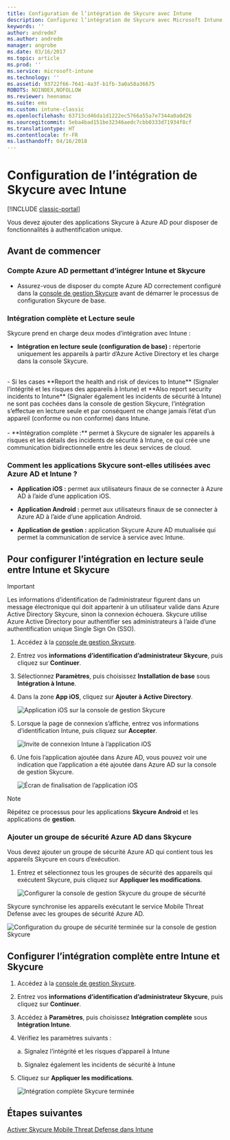 ```yaml
---
title: Configuration de l’intégration de Skycure avec Intune
description: Configurez l’intégration de Skycure avec Microsoft Intune.
keywords: ''
author: andredm7
ms.author: andredm
manager: angrobe
ms.date: 03/16/2017
ms.topic: article
ms.prod: ''
ms.service: microsoft-intune
ms.technology: ''
ms.assetid: 93722f66-7641-4a3f-b1fb-3a0a58a36675
ROBOTS: NOINDEX,NOFOLLOW
ms.reviewer: heenamac
ms.suite: ems
ms.custom: intune-classic
ms.openlocfilehash: 63713cd46da1d1222ec5766a55a7e7344a0a0d26
ms.sourcegitcommit: 5eba4bad151be32346aedc7cbb0333d71934f8cf
ms.translationtype: HT
ms.contentlocale: fr-FR
ms.lasthandoff: 04/16/2018
---
```

# <a name="set-up-the-skycure-integration-with-intune"></a>Configuration de l’intégration de Skycure avec Intune

[!INCLUDE [classic-portal](../includes/classic-portal.md)]

Vous devez ajouter des applications Skycure à Azure AD pour disposer de fonctionnalités à authentification unique.

## <a name="before-you-begin"></a>Avant de commencer

### <a name="azure-ad-account-used-to-integrate-intune-and-skycure"></a>Compte Azure AD permettant d’intégrer Intune et Skycure

-   Assurez-vous de disposer du compte Azure AD correctement configuré dans la [console de gestion Skycure](https://aad.skycure.com) avant de démarrer le processus de configuration Skycure de base.

### <a name="full-integration-vs-read-only"></a>Intégration complète et Lecture seule

Skycure prend en charge deux modes d’intégration avec Intune :

-   **Intégration en lecture seule (configuration de base) :** répertorie uniquement les appareils à partir d’Azure Active Directory et les charge dans la console Skycure.
<br>
    -   Si les cases **Report the health and risk of devices to Intune** (Signaler l’intégrité et les risques des appareils à Intune) et **Also report security incidents to Intune** (Signaler également les incidents de sécurité à Intune) ne sont pas cochées dans la console de gestion Skycure, l’intégration s’effectue en lecture seule et par conséquent ne change jamais l’état d’un appareil (conforme ou non conforme) dans Intune.
<br></br>
-   **Intégration complète :** permet à Skycure de signaler les appareils à risques et les détails des incidents de sécurité à Intune, ce qui crée une communication bidirectionnelle entre les deux services de cloud.

### <a name="how-the-skycure-apps-are-used-with-azure-ad-and-intune"></a>Comment les applications Skycure sont-elles utilisées avec Azure AD et Intune ?

-   **Application iOS :** permet aux utilisateurs finaux de se connecter à Azure AD à l’aide d’une application iOS.

-   **Application Android :** permet aux utilisateurs finaux de se connecter à Azure AD à l’aide d’une application Android.

-   **Application de gestion :** application Skycure Azure AD mutualisée qui permet la communication de service à service avec Intune.

## <a name="to-set-up-the-read-only-integration-between-intune-and-skycure"></a>Pour configurer l’intégration en lecture seule entre Intune et Skycure

> [!IMPORTANT]
> Les informations d’identification de l’administrateur figurent dans un message électronique qui doit appartenir à un utilisateur valide dans Azure Active Directory Skycure, sinon la connexion échouera. Skycure utilise Azure Active Directory pour authentifier ses administrateurs à l’aide d’une authentification unique Single Sign On (SSO).

1.  Accédez à la [console de gestion Skycure](https://aad.skycure.com).

2.  Entrez vos **informations d’identification d’administrateur Skycure**, puis cliquez sur **Continuer**.

3.  Sélectionnez **Paramètres**, puis choisissez **Installation de base** sous **Intégration à Intune**.

4.  Dans la zone **App iOS**, cliquez sur **Ajouter à Active Directory**.

    ![Application iOS sur la console de gestion Skycure](../media/mtp/skycure-setup-1.png)

5.  Lorsque la page de connexion s’affiche, entrez vos informations d’identification Intune, puis cliquez sur **Accepter**.

    ![Invite de connexion Intune à l’application iOS](../media/mtp/skycure-setup-2.png)

6.  Une fois l’application ajoutée dans Azure AD, vous pouvez voir une indication que l’application a été ajoutée dans Azure AD sur la console de gestion Skycure.

    ![Écran de finalisation de l’application iOS](../media/mtp/skycure-setup-3.png)

> [!NOTE]
> Répétez ce processus pour les applications **Skycure Android** et les applications de **gestion**.

### <a name="add-an-azure-ad-security-group-into-skycure"></a>Ajouter un groupe de sécurité Azure AD dans Skycure

Vous devez ajouter un groupe de sécurité Azure AD qui contient tous les appareils Skycure en cours d’exécution.

1.  Entrez et sélectionnez tous les groupes de sécurité des appareils qui exécutent Skycure, puis cliquez sur **Appliquer les modifications**.

    ![Configurer la console de gestion Skycure du groupe de sécurité](../media/mtp/skycure-setup-4.png)

Skycure synchronise les appareils exécutant le service Mobile Threat Defense avec les groupes de sécurité Azure AD.

![Configuration du groupe de sécurité terminée sur la console de gestion Skycure](../media/mtp/skycure-setup-5.png)

## <a name="set-up-the-full-integration-between-intune-and-skycure"></a>Configurer l’intégration complète entre Intune et Skycure

1.  Accédez à la [console de gestion Skycure](https://aad.skycure.com).

2.  Entrez vos **informations d’identification d’administrateur Skycure**, puis cliquez sur **Continuer**.

3.  Accédez à **Paramètres**, puis choisissez **Intégration complète** sous **Intégration Intune**.

4.  Vérifiez les paramètres suivants :

    a.  Signalez l’intégrité et les risques d’appareil à Intune

    b.  Signalez également les incidents de sécurité à Intune

5.  Cliquez sur **Appliquer les modifications**.

    ![Intégration complète Skycure terminée](../media/mtp/skycure-setup-6.png)

## <a name="next-steps"></a>Étapes suivantes

[Activer Skycure Mobile Threat Defense dans Intune](/intune-classic/deploy-use/enable-skycure-mobile-threat-defense-in-intune)
